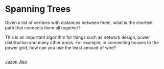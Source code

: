 # Spanning Trees

Given a list of vertices with distances
between them, what is the shortest
path that connects them all together?

This is an important algorithm for things
such as network design, power distribution
and many other areas.  For example, in connecting houses to the power grid, how can you use the least amount of wire?

## 
[Jazon Jiao](https://www.jazonjiao.com/demo/prim/)